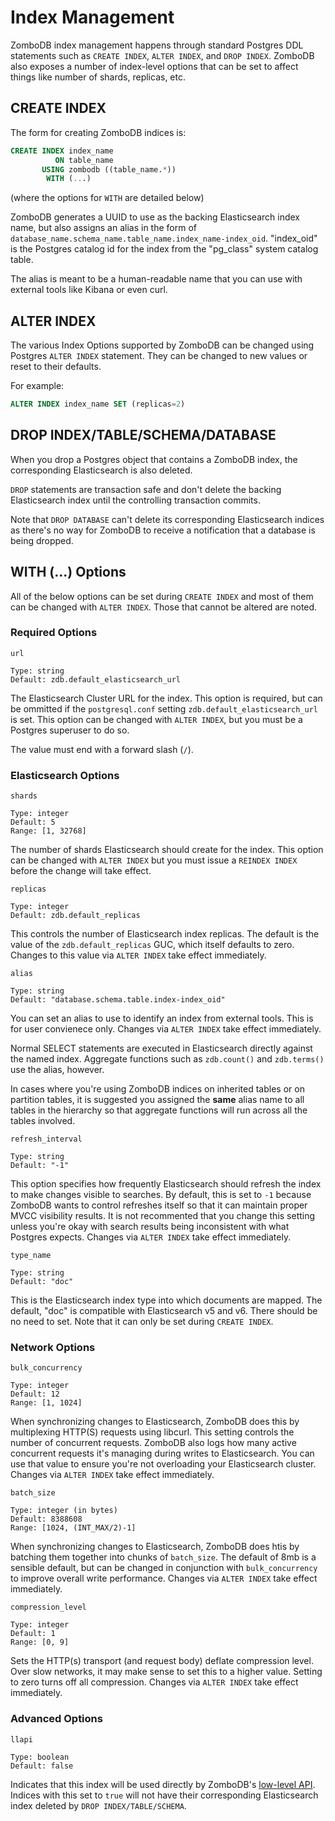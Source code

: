 # Index Management

ZomboDB index management happens through standard Postgres DDL statements such as `CREATE INDEX`, `ALTER INDEX`, and `DROP INDEX`.  ZomboDB also exposes a number of index-level options that can be set to affect things like number of shards, replicas, etc.


## CREATE INDEX

The form for creating ZomboDB indices is:

```sql
CREATE INDEX index_name 
          ON table_name 
       USING zombodb ((table_name.*)) 
        WITH (...)
```
(where the options for `WITH` are detailed below)

ZomboDB generates a UUID to use as the backing Elasticsearch index name, but also assigns an alias in the form of `database_name.schema_name.table_name.index_name-index_oid`.  "index_oid" is the Postgres catalog id for the index from the "pg_class" system catalog table.

The alias is meant to be a human-readable name that you can use with external tools like Kibana or even curl.

## ALTER INDEX

The various Index Options supported by ZomboDB can be changed using Postgres `ALTER INDEX` statement.  They can be changed to new values or reset to their defaults.

For example:

```sql
ALTER INDEX index_name SET (replicas=2)
```

## DROP INDEX/TABLE/SCHEMA/DATABASE

When you drop a Postgres object that contains a ZomboDB index, the corresponding Elasticsearch is also deleted.

`DROP` statements are transaction safe and don't delete the backing Elasticsearch index until the controlling transaction commits.

Note that `DROP DATABASE` can't delete its corresponding Elasticsearch indices as there's no way for ZomboDB to receive a notification that a database is being dropped.

## WITH (...) Options

All of the below options can be set during `CREATE INDEX` and most of them can be changed with `ALTER INDEX`.  Those that cannot be altered are noted.

### Required Options

```
url

Type: string
Default: zdb.default_elasticsearch_url
```

The Elasticsearch Cluster URL for the index.  This option is required, but can be ommitted if the `postgresql.conf` setting `zdb.default_elasticsearch_url` is set.  This option can be changed with `ALTER INDEX`, but you must be a Postgres superuser to do so.

The value must end with a forward slash (`/`).


### Elasticsearch Options

```
shards

Type: integer
Default: 5
Range: [1, 32768]
```

The number of shards Elasticsearch should create for the index.  This option can be changed with `ALTER INDEX` but you must issue a `REINDEX INDEX` before the change will take effect.

```
replicas

Type: integer
Default: zdb.default_replicas
```

This controls the number of Elasticsearch index replicas.  The default is the value of the `zdb.default_replicas` GUC, which itself defaults to zero.  Changes to this value via `ALTER INDEX` take effect immediately.

```
alias

Type: string
Default: "database.schema.table.index-index_oid"
```

You can set an alias to use to identify an index from external tools.  This is for user convienece only.  Changes via `ALTER INDEX` take effect immediately.

Normal SELECT statements are executed in Elasticsearch directly against the named index.  Aggregate functions such as `zdb.count()` and `zdb.terms()` use the alias, however.  

In cases where you're using ZomboDB indices on inherited tables or on partition tables, it is suggested you assigned the **same** alias name to all tables in the hierarchy so that aggregate functions will run across all the tables involved.


```
refresh_interval

Type: string
Default: "-1"
```

This option specifies how frequently Elasticsearch should refresh the index to make changes visible to searches.  By default, this is set to `-1` because ZomboDB wants to control refreshes itself so that it can maintain proper MVCC visibility results.  It is not recommented that you change this setting unless you're okay with search results being inconsistent with what Postgres expects.  Changes via `ALTER INDEX` take effect immediately.

```
type_name

Type: string
Default: "doc"
```

This is the Elasticsearch index type into which documents are mapped.  The default, "doc" is compatible with Elasticsearch v5 and v6.  There should be no need to set.  Note that it can only be set during `CREATE INDEX`.


### Network Options

```
bulk_concurrency

Type: integer
Default: 12
Range: [1, 1024]
```

When synchronizing changes to Elasticsearch, ZomboDB does this by multiplexing HTTP(S) requests using libcurl.  This setting controls the number of concurrent requests.  ZomboDB also logs how many active concurrent requests it's managing during writes to Elasticsearch.  You can use that value to ensure you're not overloading your Elasticsearch cluster.  Changes via `ALTER INDEX` take effect immediately.

```
batch_size

Type: integer (in bytes)
Default: 8388608
Range: [1024, (INT_MAX/2)-1]
```

When synchronizing changes to Elasticsearch, ZomboDB does htis by batching them together into chunks of `batch_size`.  The default of 8mb is a sensible default, but can be changed in conjunction with `bulk_concurrency` to improve overall write performance.  Changes via `ALTER INDEX` take effect immediately.

```
compression_level

Type: integer
Default: 1
Range: [0, 9]
```

Sets the HTTP(s) transport (and request body) deflate compression level.  Over slow networks, it may make sense to set this to a higher value.  Setting to zero turns off all compression.  Changes via `ALTER INDEX` take effect immediately.


### Advanced Options

```
llapi

Type: boolean
Default: false
```

Indicates that this index will be used directly by ZomboDB's [low-level API](LLAPI.md).  Indices with this set to `true` will not have their corresponding Elasticsearch index deleted by `DROP INDEX/TABLE/SCHEMA`.